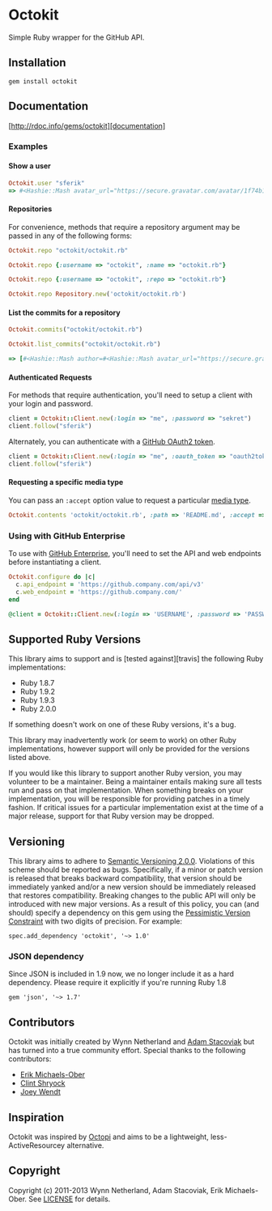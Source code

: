 # Octokit

Simple Ruby wrapper for the GitHub API.

## Installation

    gem install octokit

## Documentation

[http://rdoc.info/gems/octokit][documentation]

[documentation]: http://rdoc.info/gems/octokit

### Examples

#### Show a user

```ruby
Octokit.user "sferik"
=> #<Hashie::Mash avatar_url="https://secure.gravatar.com/avatar/1f74b13f1e5c6c69cb5d7fbaabb1e2cb?d=https://a248.e.akamai.net/assets.github.com%2Fimages%2Fgravatars%2Fgravatar-user-420.png" bio="" blog="http://twitter.com/sferik" company="" created_at="2008-05-14T20:36:12Z" email="sferik@gmail.com" events_url="https://api.github.com/users/sferik/events{/privacy}" followers=662 followers_url="https://api.github.com/users/sferik/followers" following=102 following_url="https://api.github.com/users/sferik/following{/other_user}" gists_url="https://api.github.com/users/sferik/gists{/gist_id}" gravatar_id="1f74b13f1e5c6c69cb5d7fbaabb1e2cb" hireable=false html_url="https://github.com/sferik" id=10308 location="San Francisco, CA" login="sferik" name="Erik Michaels-Ober" organizations_url="https://api.github.com/users/sferik/orgs" public_gists=59 public_repos=83 received_events_url="https://api.github.com/users/sferik/received_events" repos_url="https://api.github.com/users/sferik/repos" starred_url="https://api.github.com/users/sferik/starred{/owner}{/repo}" subscriptions_url="https://api.github.com/users/sferik/subscriptions" type="User" updated_at="2013-05-31T16:01:08Z" url="https://api.github.com/users/sferik">
```

#### Repositories

For convenience, methods that require a repository argument may be passed in
any of the following forms:

```ruby
Octokit.repo "octokit/octokit.rb"

Octokit.repo {:username => "octokit", :name => "octokit.rb"}

Octokit.repo {:username => "octokit", :repo => "octokit.rb"}

Octokit.repo Repository.new('octokit/octokit.rb')
```

#### List the commits for a repository

```ruby
Octokit.commits("octokit/octokit.rb")

Octokit.list_commits("octokit/octokit.rb")

=> [#<Hashie::Mash author=#<Hashie::Mash avatar_url="https://secure.gravatar.com/avatar/7e19cd5486b5d6dc1ef90e671ba52ae0?d=https://a248.e.akamai.net/assets.github.com%2Fimages%2Fgravatars%2Fgravatar-user-420.png" gravatar_id="7e19cd5486b5d6dc1ef90e671ba52ae0" id=865 login="pengwynn" url="https://api.github.com/users/pengwynn"> commit=#<Hashie::Mash author=#<Hashie::Mash date="2012-10-31T15:17:51Z" email="wynn@github.com" name="Wynn Netherland"> comment_count=0 committer=#<Hashie::Mash date="2012-10-31T15:17:51Z" email="wynn@github.com" name="Wynn Netherland"> message="Fix bug with archive_link for private repo" tree=#<Hashie::Mash sha="49bf2a476aa819f29b0fc1a8805f7567f010006d" url="https://api.github.com/repos/octokit/octokit.rb/git/trees/49bf2a476aa819f29b0fc1a8805f7567f010006d"> url="https://api.github.com/repos/octokit/octokit.rb/git/commits/8db3df37fad3a021eb8036b007c718149836cb32"> committer=#<Hashie::Mash avatar_url="https://secure.gravatar.com/avatar/7e19cd5486b5d6dc1ef90e671ba52ae0?d=https://a248.e.akamai.net/assets.github.com%2Fimages%2Fgravatars%2Fgravatar-user-420.png" gravatar_id="7e19cd5486b5d6dc1ef90e671ba52ae0" id=865 login="pengwynn" url="https://api.github.com/users/pengwynn"> parents=[#<Hashie::Mash sha="7a67f4b47791cb77de33e491df87cef06012c79f" url="https://api.github.com/repos/octokit/octokit.rb/commits/7a67f4b47791cb77de33e491df87cef06012c79f">] sha="8db3df37fad3a021eb8036b007c718149836cb32" url="https://api.github.com/repos/octokit/octokit.rb/commits/8db3df37fad3a021eb8036b007c718149836cb32">, ... , ...]
```

#### Authenticated Requests
For methods that require authentication, you'll need to setup a client with
your login and password.

```ruby
client = Octokit::Client.new(:login => "me", :password => "sekret")
client.follow("sferik")
```

Alternately, you can authenticate with a [GitHub OAuth2 token][oauth].

[oauth]: http://developer.github.com/v3/oauth

```ruby
client = Octokit::Client.new(:login => "me", :oauth_token => "oauth2token")
client.follow("sferik")
```

#### Requesting a specific media type

You can pass an `:accept` option value to request a particular [media
type][media-types].

[media-types]: http://developer.github.com/v3/media/

```ruby
Octokit.contents 'octokit/octokit.rb', :path => 'README.md', :accept => 'application/vnd.github.html'
```

### Using with GitHub Enterprise

To use with [GitHub Enterprise](https://enterprise.github.com/), you'll need to
set the API and web endpoints before instantiating a client.

```ruby
Octokit.configure do |c|
  c.api_endpoint = 'https://github.company.com/api/v3'
  c.web_endpoint = 'https://github.company.com/'
end

@client = Octokit::Client.new(:login => 'USERNAME', :password => 'PASSWORD')
```

## Supported Ruby Versions

This library aims to support and is [tested against][travis] the following Ruby
implementations:

* Ruby 1.8.7
* Ruby 1.9.2
* Ruby 1.9.3
* Ruby 2.0.0

If something doesn't work on one of these Ruby versions, it's a bug.

This library may inadvertently work (or seem to work) on other Ruby
implementations, however support will only be provided for the versions listed
above.

If you would like this library to support another Ruby version, you may
volunteer to be a maintainer. Being a maintainer entails making sure all tests
run and pass on that implementation. When something breaks on your
implementation, you will be responsible for providing patches in a timely
fashion. If critical issues for a particular implementation exist at the time
of a major release, support for that Ruby version may be dropped.

## Versioning

This library aims to adhere to [Semantic Versioning 2.0.0][semver]. Violations
of this scheme should be reported as bugs. Specifically, if a minor or patch
version is released that breaks backward compatibility, that version should be
immediately yanked and/or a new version should be immediately released that
restores compatibility. Breaking changes to the public API will only be
introduced with new major versions. As a result of this policy, you can (and
should) specify a dependency on this gem using the [Pessimistic Version
Constraint][pvc] with two digits of precision. For example:

    spec.add_dependency 'octokit', '~> 1.0'

[semver]: http://semver.org/
[pvc]: http://docs.rubygems.org/read/chapter/16#page74

### JSON dependency

Since JSON is included in 1.9 now, we no longer include it as a hard
dependency. Please require it explicitly if you're running Ruby 1.8

    gem 'json', '~> 1.7'

## Contributors

Octokit was initially created by Wynn Netherland and [Adam
Stacoviak](http://twitter.com/adamstac) but has
turned into a true community effort. Special thanks to the following
contributors:

* [Erik Michaels-Ober](http://github.com/sferik)
* [Clint Shryock](http://github.com/catsby)
* [Joey Wendt](http://github.com/joeyw)


## Inspiration

Octokit was inspired by [Octopi][] and aims to be a lightweight,
less-ActiveResourcey alternative.

[octopi]: https://github.com/fcoury/octopi

## Copyright

Copyright (c) 2011-2013 Wynn Netherland, Adam Stacoviak, Erik Michaels-Ober.
See [LICENSE][] for details.

[license]: LICENSE.md
